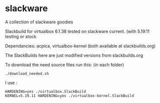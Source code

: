 # slackware
A collection of slackware goodies

Slackbuild for virtualbox 6.1.38
tested on slackware current. (with 5.19.11 testing or stock



Dependancies:  acpica, virtualbox-kernel
(both available at slackbuilds.org)
 

The SlackBuilds here are just modified versions from slackbuilds.org

To download the need source files run this: (in each folder)

```
./download_needed.sh
```

I use :
```
HARDENING=yes ./virtualbox.SlackBuild
KERNEL=5.19.11 HARDENING=yes ./virtualbox-kernel.SlackBuild
```
